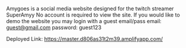 Amygoes is a social media website designed for the twitch streamer SuperAmyy
No account is required to view the site.
If you would like to demo the website you may login with a guest email/pass
email: guest@gmail.com
password: guest123

Deployed Link: https://master.d806as31t2m39.amplifyapp.com/
